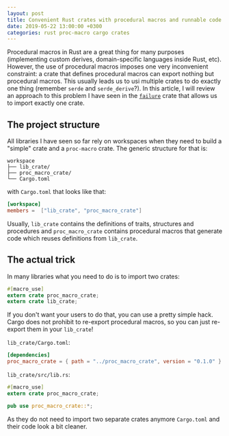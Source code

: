 ```yaml
---
layout: post
title: Convenient Rust crates with procedural macros and runnable code
date: 2019-05-22 13:00:00 +0300
categories: rust proc-macro cargo crates
---
```


Procedural macros in Rust are a great thing for many purposes (implementing
custom derives, domain-specific languages inside Rust, etc). However, the use of
procedural macros imposes one very inconvenient constraint: a crate that defines
procedural macros can export nothing but procedural macros. This usually leads
us to usi multiple crates to do exactly one thing (remember `serde` and
`serde_derive`?). In this article, I will review an approach to this problem I
have seen in the [`failure`][failure] crate that allows us to import exactly one
crate.

## The project structure

All libraries I have seen so far rely on workspaces when they need to build a
"simple" crate and a `proc-macro` crate. The generic structure for that is:

```
workspace
├── lib_crate/
├── proc_macro_crate/
└── Cargo.toml
```

with `Cargo.toml` that looks like that:

```toml
[workspace]
members =  ["lib_crate", "proc_macro_crate"]
```

Usually, `lib_crate` contains the definitions of traits, structures and
procedures and `proc_macro_crate` contains procedural macros that generate code
which reuses definitions from `lib_crate`.

## The actual trick

In many libraries what you need to do is to import two crates:

```rust
#[macro_use]
extern crate proc_macro_crate;
extern crate lib_crate;
```

If you don't want your users to do that, you can use a pretty simple hack. Cargo
does not prohibit to re-export procedural macros, so you can just re-export them
in your `lib_crate`!

`lib_crate/Cargo.toml`:

```toml
[dependencies]
proc_macro_crate = { path = "../proc_macro_crate", version = "0.1.0" }
```

`lib_crate/src/lib.rs`:

```rust
#[macro_use]
extern crate proc_macro_crate;

pub use proc_macro_crate::*;
```

As they do not need to import two separate crates anymore `Cargo.toml` and their
code look a bit cleaner.

[failure]: https://github.com/rust-lang-nursery/failure
